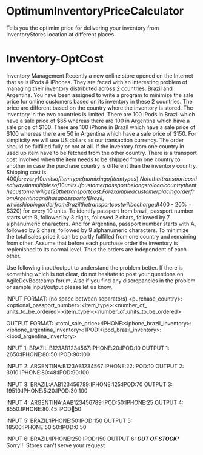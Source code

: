 # OptimumInventoryPriceCalculator
Tells you the optimim price for delivering your inventory from InventoryStores location at different places

Inventory-OptCost
=================

Inventory Management
Recently a new online store opened on the Internet that sells iPods & iPhones. They are
faced with an interesting problem of managing their inventory distributed across 2
countries: Brazil and Argentina. You have been assigned to write a program to minimize
the sale price for online customers based on its inventory in these 2 countries.
The price are different based on the country where the inventory is stored. The inventory
in the two countries is limited. There are 100 iPods in Brazil which have a sale price of $65
whereas there are 100 in Argentina which have a sale price of $100. There are 100 iPhone
in Brazil which have a sale price of $100 whereas there are 50 in Argentina which have a
sale price of $150. For simplicity we will use US dollars as our transaction currency.
The order should be fulfilled fully or not at all. If the inventory from one country in used up
item have to be fetched from the other country. There is a transport cost involved when
the item needs to be shipped from one country to another in case the purchase country is
different than the inventory country. Shipping cost is $400 for every 10 units of item type
(no mixing of item types). Note that transport cost is always in multiples of 10 units. If
customer passport belongs to local country then the customer will get 20% discount on
the transport cost. For example a customer placing order from Argentina and has a
passport of Brazil, while shipping order from Brazil the transport cost will be charged
($400 - 20% = $320) for every 10 units. To identify passport from brazil, passport number
starts with B, followed by 3 digits, followed 2 chars, followed by 7 alphanumeric characters.
And for Argentina, passport number starts with A, followed by 2 chars, followed by 9
alphanumeric characters.
To minimize the total sales price it can be partly fulfilled from one country and remaining
from other. Assume that before each purchase order the inventory is replenished to its
normal level. Thus the orders are independent of each other.

Use following input/output to understand the problem better. If there is something which
is not clear, do not hesitate to post your questions on AgileDevBootcamp forum. Also if
you find any discrepancies in the problem or sample input/output please let us know.

INPUT FORMAT: (no space between separators)
<purchase_country>:<optional_passport_number>:<item_type>:<number_of_
units_to_be_ordered>:<item_type>:<number_of_units_to_be_ordered>

OUTPUT FORMAT:
<total_sale_price>:IPHONE:<iphone_brazil_inventory>:<iphone_argentina_inventory>:
IPOD:<ipod_brazil_inventory>:<ipod_argentina_inventory>


INPUT 1:
BRAZIL:B123AB1234567:IPHONE:20:IPOD:10
OUTPUT 1:
2650:IPHONE:80:50:IPOD:90:100

INPUT 2:
ARGENTINA:B123AB1234567:IPHONE:22:IPOD:10
OUTPUT 2:
3910:IPHONE:80:48:IPOD:90:100

INPUT 3:
BRAZIL:AAB123456789:IPHONE:125:IPOD:70
OUTPUT 3:
19510:IPHONE:5:20:IPOD:30:100

INPUT 4:
ARGENTINA:AAB123456789:IPOD:50:IPHONE:25
OUTPUT 4:
8550:IPHONE:80:45:IPOD:100:50

INPUT 5:
BRAZIL:IPHONE:50:IPOD:150
OUTPUT 5:
18500:IPHONE:50:50:IPOD:0:50

INPUT 6:
BRAZIL:IPHONE:250:IPOD:150
OUTPUT 6:
***********OUT OF STOCK************
 Sorry!!! Stores can't serve your request
